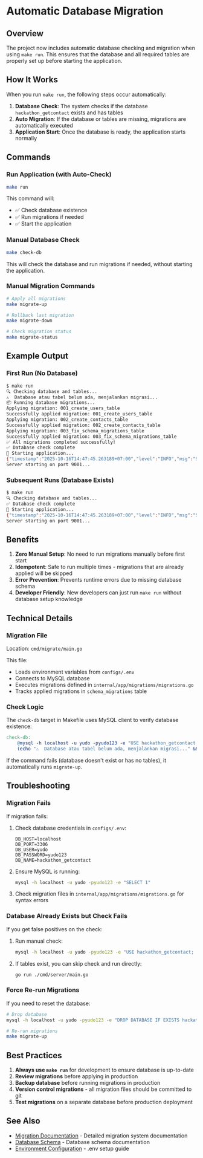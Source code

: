 # Automatic Database Migration

## Overview

The project now includes automatic database checking and migration when using `make run`. This ensures that the database and all required tables are properly set up before starting the application.

## How It Works

When you run `make run`, the following steps occur automatically:

1. **Database Check**: The system checks if the database `hackathon_getcontact` exists and has tables
2. **Auto Migration**: If the database or tables are missing, migrations are automatically executed
3. **Application Start**: Once the database is ready, the application starts normally

## Commands

### Run Application (with Auto-Check)

```bash
make run
```

This command will:
- ✅ Check database existence
- ✅ Run migrations if needed
- ✅ Start the application

### Manual Database Check

```bash
make check-db
```

This will check the database and run migrations if needed, without starting the application.

### Manual Migration Commands

```bash
# Apply all migrations
make migrate-up

# Rollback last migration
make migrate-down

# Check migration status
make migrate-status
```

## Example Output

### First Run (No Database)

```bash
$ make run
🔍 Checking database and tables...
⚠️  Database atau tabel belum ada, menjalankan migrasi...
📦 Running database migrations...
Applying migration: 001_create_users_table
Successfully applied migration: 001_create_users_table
Applying migration: 002_create_contacts_table
Successfully applied migration: 002_create_contacts_table
Applying migration: 003_fix_schema_migrations_table
Successfully applied migration: 003_fix_schema_migrations_table
✅ All migrations completed successfully!
✅ Database check complete
🚀 Starting application...
{"timestamp":"2025-10-16T14:47:45.263189+07:00","level":"INFO","msg":"Starting Contact Management API"}
Server starting on port 9001...
```

### Subsequent Runs (Database Exists)

```bash
$ make run
🔍 Checking database and tables...
✅ Database check complete
🚀 Starting application...
{"timestamp":"2025-10-16T14:47:45.263189+07:00","level":"INFO","msg":"Starting Contact Management API"}
Server starting on port 9001...
```

## Benefits

1. **Zero Manual Setup**: No need to run migrations manually before first start
2. **Idempotent**: Safe to run multiple times - migrations that are already applied will be skipped
3. **Error Prevention**: Prevents runtime errors due to missing database schema
4. **Developer Friendly**: New developers can just run `make run` without database setup knowledge

## Technical Details

### Migration File

Location: `cmd/migrate/main.go`

This file:
- Loads environment variables from `configs/.env`
- Connects to MySQL database
- Executes migrations defined in `internal/app/migrations/migrations.go`
- Tracks applied migrations in `schema_migrations` table

### Check Logic

The `check-db` target in Makefile uses MySQL client to verify database existence:

```makefile
check-db:
	@mysql -h localhost -u yudo -pyudo123 -e "USE hackathon_getcontact; SHOW TABLES;" > /dev/null 2>&1 || \
	(echo "⚠️  Database atau tabel belum ada, menjalankan migrasi..." && $(MAKE) migrate-up)
```

If the command fails (database doesn't exist or has no tables), it automatically runs `migrate-up`.

## Troubleshooting

### Migration Fails

If migration fails:

1. Check database credentials in `configs/.env`:
   ```env
   DB_HOST=localhost
   DB_PORT=3306
   DB_USER=yudo
   DB_PASSWORD=yudo123
   DB_NAME=hackathon_getcontact
   ```

2. Ensure MySQL is running:
   ```bash
   mysql -h localhost -u yudo -pyudo123 -e "SELECT 1"
   ```

3. Check migration files in `internal/app/migrations/migrations.go` for syntax errors

### Database Already Exists but Check Fails

If you get false positives on the check:

1. Run manual check:
   ```bash
   mysql -h localhost -u yudo -pyudo123 -e "USE hackathon_getcontact; SHOW TABLES;"
   ```

2. If tables exist, you can skip check and run directly:
   ```bash
   go run ./cmd/server/main.go
   ```

### Force Re-run Migrations

If you need to reset the database:

```bash
# Drop database
mysql -h localhost -u yudo -pyudo123 -e "DROP DATABASE IF EXISTS hackathon_getcontact; CREATE DATABASE hackathon_getcontact;"

# Re-run migrations
make migrate-up
```

## Best Practices

1. **Always use `make run`** for development to ensure database is up-to-date
2. **Review migrations** before applying in production
3. **Backup database** before running migrations in production
4. **Version control migrations** - all migration files should be committed to git
5. **Test migrations** on a separate database before production deployment

## See Also

- [Migration Documentation](MIGRATIONS.md) - Detailed migration system documentation
- [Database Schema](../README.md#database-schema) - Database schema documentation
- [Environment Configuration](../README.md#environment-configuration) - .env setup guide
